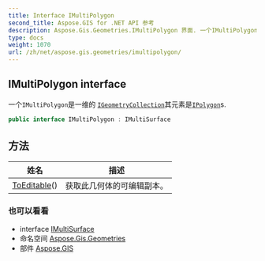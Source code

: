 ```yaml
---
title: Interface IMultiPolygon
second_title: Aspose.GIS for .NET API 参考
description: Aspose.Gis.Geometries.IMultiPolygon 界面. 一个IMultiPolygon是一维的 IGeometryCollection其元素是IPolygons.
type: docs
weight: 1070
url: /zh/net/aspose.gis.geometries/imultipolygon/
---
```

## IMultiPolygon interface

一个`IMultiPolygon`是一维的 [`IGeometryCollection`](../igeometrycollection/)其元素是[`IPolygon`](../ipolygon/)s.

```csharp
public interface IMultiPolygon : IMultiSurface
```

## 方法

| 姓名 | 描述 |
| --- | --- |
| [ToEditable](../../aspose.gis.geometries/imultipolygon/toeditable/)() | 获取此几何体的可编辑副本。 |

### 也可以看看

* interface [IMultiSurface](../imultisurface/)
* 命名空间 [Aspose.Gis.Geometries](../../aspose.gis.geometries/)
* 部件 [Aspose.GIS](../../)


